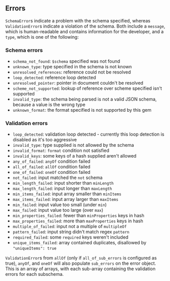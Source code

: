## Errors

`SchemaError`s indicate a problem with the schema specified, whereas
`ValidationError`s indicate a violation of the schema. Both include a `message`,
which is human-readable and contains information for the developer, and a
`type`, which is one of the following:

### Schema errors

* `schema_not_found`: `$schema` specified was not found
* `unknown_type`: type specified in the schema is not known
* `unresolved_references`: reference could not be resolved
* `loop_detected`: reference loop detected
* `unresolved_pointer`: pointer in document couldn't be resolved
* `scheme_not_supported`: lookup of reference over scheme specified isn't supported
* `invalid_type`: the schema being parsed is not a valid JSON schema, because a value is the wrong type
* `unknown_format`: the format specified is not supported by this gem

### Validation errors

* `loop_detected`: validation loop detected - currently this loop detection is disabled as it's too aggressive
* `invalid_type`: type supplied is not allowed by the schema
* `invalid_format`: `format` condition not satisfied
* `invalid_keys`: some keys of a hash supplied aren't allowed
* `any_of_failed`: `anyOf` condition failed
* `all_of_failed`: `allOf` condition failed
* `one_of_failed`: `oneOf` condition failed
* `not_failed`: input matched the `not` schema
* `min_length_failed`: input shorter than `minLength`
* `max_length_failed`: input longer than `maxLength`
* `min_items_failed`: input array smaller than `minItems`
* `max_items_failed`: input array larger than `maxItems`
* `min_failed`: input value too small (under `min`)
* `max_failed`: input value too large (over `max`)
* `min_properties_failed`: fewer than `minProperties` keys in hash
* `max_properties_failed`: more than `maxProperties` keys in hash
* `multiple_of_failed`: input not a multiple of `multipleOf`
* `pattern_failed`: input string didn't match regex `pattern`
* `required_failed`: some `required` keys weren't included
* `unique_items_failed`: array contained duplicates, disallowed by `"uniqueItems": true`

`ValidationError`s from `allOf` (only if `all_of_sub_errors` is configured as true), `anyOf`, and `oneOf` will
also populate `sub_errors` on the error object. This is an array of arrays, with each sub-array containing the
validation errors for each subschema.
